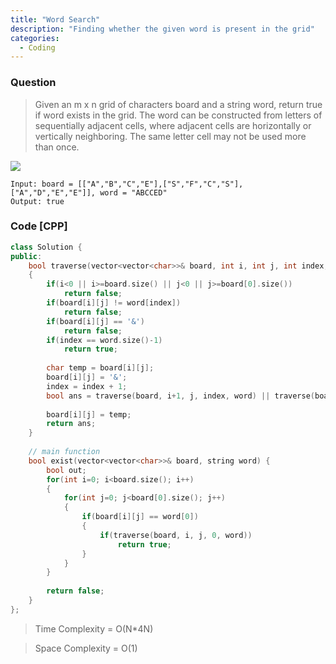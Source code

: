 ```yaml
---
title: "Word Search"
description: "Finding whether the given word is present in the grid"
categories:
  - Coding
---
```


### Question

> Given an m x n grid of characters board and a string word, return true if word exists in the grid. The word can be constructed from letters of sequentially adjacent cells, where adjacent cells are horizontally or vertically neighboring. The same letter cell may not be used more than once.

<img src="https://assets.leetcode.com/uploads/2020/11/04/word2.jpg"/>

```
Input: board = [["A","B","C","E"],["S","F","C","S"],["A","D","E","E"]], word = "ABCCED"
Output: true
```

### Code [CPP]

```cpp
class Solution {
public:
    bool traverse(vector<vector<char>>& board, int i, int j, int index, string word)
    {
        if(i<0 || i>=board.size() || j<0 || j>=board[0].size())
            return false;
        if(board[i][j] != word[index])
            return false;
        if(board[i][j] == '&')
            return false;
        if(index == word.size()-1)
            return true;
        
        char temp = board[i][j];
        board[i][j] = '&';
        index = index + 1;
        bool ans = traverse(board, i+1, j, index, word) || traverse(board, i-1, j, index, word) || traverse(board, i, j+1, index, word) || traverse(board, i, j-1, index, word);
        
        board[i][j] = temp;
        return ans;
    }
    
    // main function
    bool exist(vector<vector<char>>& board, string word) {
        bool out;
        for(int i=0; i<board.size(); i++)
        {
            for(int j=0; j<board[0].size(); j++)
            {
                if(board[i][j] == word[0])
                {
                    if(traverse(board, i, j, 0, word))
                        return true;
                }
            }
        }
        
        return false;
    }
};
```


> Time Complexity = O(N*4N)

> Space Complexity = O(1)
